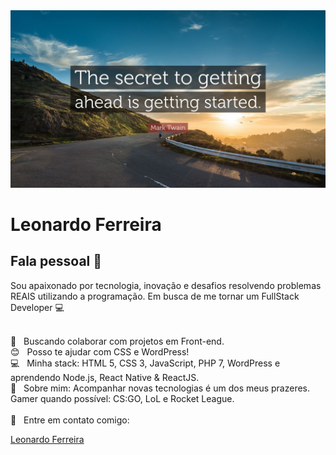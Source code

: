 <img width="auto" src="https://github.com/leo-ferreira10/leo-ferreira10/blob/master/15637-Mark-Twain-Quote-The-secret-to-getting-ahead-is-getting-started.jpg">


# Leonardo Ferreira

## Fala pessoal 👋
Sou apaixonado por tecnologia, inovação e desafios resolvendo problemas REAIS utilizando a programação.
Em busca de me tornar um FullStack Developer :computer:

 <br/> :purple_heart: &nbsp; Buscando colaborar com projetos em Front-end.
 <br/> :blush: &nbsp; Posso te ajudar com CSS e WordPress!
 <br/> :computer: &nbsp; Minha stack: HTML 5, CSS 3, JavaScript, PHP 7, WordPress e aprendendo Node.js, React Native & ReactJS.
 <br/> 💬  &nbsp; Sobre mim: Acompanhar novas tecnologias é um dos meus prazeres. Gamer quando possível: CS:GO, LoL e Rocket League.  
 <br/> :email: &nbsp; Entre em contato comigo:
 <div class="LI-profile-badge"  data-version="v1" data-size="medium" data-locale="pt_BR" data-type="vertical" data-theme="dark" data-vanity="leonardo-ferreira-10-"><a class="LI-simple-link" href='https://br.linkedin.com/in/leonardo-ferreira-10-?trk=profile-badge'>Leonardo Ferreira</a></div>
